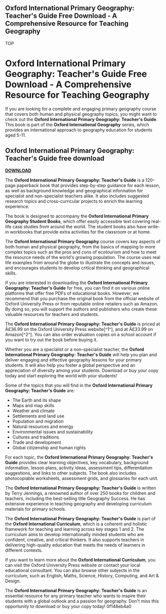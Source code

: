 ## Oxford International Primary Geography: Teacher's Guide Free Download - A Comprehensive Resource for Teaching Geography

 TOP 
# Oxford International Primary Geography: Teacher's Guide Free Download - A Comprehensive Resource for Teaching Geography
 
If you are looking for a complete and engaging primary geography course that covers both human and physical geography topics, you might want to check out the **Oxford International Primary Geography: Teacher's Guide**. This book is part of the **Oxford International Geography** series, which provides an international approach to geography education for students aged 5-11.
 
## Oxford International Primary Geography: Teacher's Guide free download


[**DOWNLOAD**](https://vercupalo.blogspot.com/?d=2tKims)

 
The **Oxford International Primary Geography: Teacher's Guide** is a 120-page paperback book that provides step-by-step guidance for each lesson, as well as background knowledge and geographical information for specialist and non-specialist teachers alike. It also includes suggested research topics and cross-curricular projects to enrich the learning experience.
 
The book is designed to accompany the **Oxford International Primary Geography Student Books**, which offer easily accessible text covering real-life case studies from around the world. The student books also have write-in workbooks that provide extra activities for the classroom or at home.
 
The **Oxford International Primary Geography** course covers key aspects of both human and physical geography, from the basics of mapping to more complex topics such as the pros and cons of ecotourism and how to meet the resource needs of the world's growing population. The course uses real life examples from around the globe to illustrate the concepts and issues, and encourages students to develop critical thinking and geographical skills.
 
If you are interested in downloading the **Oxford International Primary Geography: Teacher's Guide** for free, you can find it on various online platforms that offer free PDFs of educational books. However, we recommend that you purchase the original book from the official website of Oxford University Press or from reputable online retailers such as Amazon. By doing so, you will support the authors and publishers who create these valuable resources for teachers and students.
 
The **Oxford International Primary Geography: Teacher's Guide** is priced at Â£36.99 on the Oxford University Press website[^1^], and at Â£33.99 on Amazon[^2^]. You can also order evaluation copies on a school account if you want to try out the book before buying it.
 
Whether you are a specialist or a non-specialist teacher, the **Oxford International Primary Geography: Teacher's Guide** will help you plan and deliver engaging and effective geography lessons for your primary students. It will also help you foster a global perspective and an appreciation of diversity among your students. Download or buy your copy today and start exploring the world with your students!
  
Some of the topics that you will find in the **Oxford International Primary Geography: Teacher's Guide** are:
 
- The Earth and its shape
- Maps and map skills
- Weather and climate
- Settlements and land use
- Population and migration
- Natural resources and energy
- Environmental issues and sustainability
- Cultures and traditions
- Trade and development
- Global citizenship and human rights

For each topic, the **Oxford International Primary Geography: Teacher's Guide** provides clear learning objectives, key vocabulary, background information, lesson plans, activity ideas, assessment tips, differentiation suggestions, and links to other subjects. The book also includes photocopiable worksheets, assessment grids, and glossaries for each unit.
 
The **Oxford International Primary Geography: Teacher's Guide** is written by Terry Jennings, a renowned author of over 250 books for children and teachers, including the best-selling title Geography Success. He has extensive experience in teaching geography and developing curriculum materials for primary schools.
 
The **Oxford International Primary Geography: Teacher's Guide** is part of the **Oxford International Curriculum**, which is a coherent and holistic framework for teaching and learning across key stages 1 and 2. The curriculum aims to develop internationally minded students who are confident, creative, and critical thinkers. It also supports teachers in delivering high-quality education that meets the needs of learners in different contexts.
 
If you want to learn more about the **Oxford International Curriculum**, you can visit the Oxford University Press website or contact your local educational consultant. You can also browse other subjects in the curriculum, such as English, Maths, Science, History, Computing, and Art & Design.
 
The **Oxford International Primary Geography: Teacher's Guide** is an essential resource for any primary teacher who wants to inspire their students with a global outlook and a passion for geography. Don't miss this opportunity to download or buy your copy today!
 0f148eb4a0
